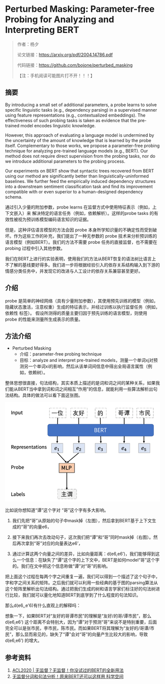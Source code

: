 # Perturbed Masking: Parameter-free Probing for Analyzing and Interpreting BERT

> 作者：杨夕
> 
> 论文链接：https://arxiv.org/pdf/2004.14786.pdf
> 
> 代码链接：https://github.com/bojone/perturbed_masking
> 
> 【注：手机阅读可能图片打不开！！！】

## 摘要

By introducing a small set of additional parameters, a probe learns to solve specific linguistic tasks (e.g., dependency parsing) in a supervised manner using feature representations (e.g., contextualized embeddings). The effectiveness of such probing tasks is taken as evidence that the pre-trained model encodes linguistic knowledge. 

However, this approach of evaluating a language model is undermined by the uncertainty of the amount of knowledge that is learned by the probe itself. Complementary to those works, we propose a parameter-free probing technique for analyzing pre-trained language models (e.g., BERT). Our method does not require direct supervision from the probing tasks, nor do we introduce additional parameters to the probing process. 

Our experiments on BERT show that syntactic trees recovered from BERT using our method are significantly better than linguistically-uninformed baselines. We further feed the empirically induced dependency structures into a downstream sentiment classification task and find its improvement compatible with or even superior to a human-designed dependency schema.

通过引入少量的附加参数，probe learns 在监督方式中使用特征表示（例如，上下文嵌入）来 解决特定的语言任务（例如，依赖解析）。这样的probe  tasks 的有效性被视为预训练模型编码语言知识的证据。

但是，这种评估语言模型的方法会因 probe 本身所学知识量的不确定性而受到破坏。作为这些工作的补充，我们提出了一种无参数的 probe 技术来分析预训练的语言模型（例如BERT）。我们的方法不需要 probe 任务的直接监督，也不需要在 probing 过程中引入其他参数。

我们在BERT上进行的实验表明，使用我们的方法从BERT恢复的语法树比语言上不了解的基线要好得多。我们进一步将根据经验引入的依存关系结构输入到下游的情感分类任务中，并发现它的改进与人工设计的依存关系兼容甚至更好。

## 介绍

probe 是简单的神经网络（具有少量附加参数），其使用预先训练的模型（例如，隐藏状态激活，注意权重）生成的特征表示，并经过训练以执行监督任务（例如，依赖性 标签）。 假设所测得的质量主要归因于预先训练的语言模型，则使用 probe 的性能来测量所生成表示的质量。

## 方法介绍

- Perturbed Masking 
  - 介绍：parameter-free probing technique
  - 目标：analyze and interpret pre-trained models，测量一个单词xj对预测另一个单词xi的影响，然后从该单词间信息中得出全局语言属性（例如，依赖树）。

整体思想很直接，句法结构，其实本质上描述的是词和词之间的某种关系，如果我们能从BERT当中拿到词和词之间相互“作用”的信息，就能利用一些算法解析出句法结构。具体的做法可以看下面这张图。

![](img/20200901081852.png)

比如说你想知道“谭”这个字对 “哥”这个字有多大影响。

1. 我们先把“哥”从原始的句子中mask掉（左图），然后拿到BERT基于上下文生成的“哥”的向量e6，

2. 接下来我们再次去改动句子，这次我们把“谭”和“哥”同时mask掉（右图）。然后再次拿到“哥”对应的向量表达e6’，

3. 通过计算这两个向量之间的差异，比如向量距离：d(e6,e6’)，我们能够得到这么一个信息：在缺失了“谭”这个字的上下文中，BERT是如何model“哥”这个字的。我们在文中把这个信息称做“谭”对“哥”的影响。

把上面这个过程在每两个字之间重复一遍，我们可以得到一个描述了这个句子中，字和字之间关系的矩阵。之后我们就可以利用一些经典的基于图的parsing算法从这个矩阵里解析出句法结构。通过把我们生成的树和语言学家们标注好的句法树进行比较，我们就可以量化地知道BERT到底学到了什么程度的句法知识。

那么d(e6,,e'6)有什么直观上的解释吗：

想象一下，如果BERT对“友好的哥谭市民”的理解是“友好/的哥/谭市民”，那么d(e6,e6’) 这个距离不会特别大，因为“谭”对于预测“哥”来说不是特别重要，后面完全可以是张市民，李市民，陈市民。而如果BERT将其理解为“友好的/哥谭/市民”，那么显而易见的，缺失了“谭”会对“哥”的向量产生比较大的影响，导致d(e6,e6’) 的增大。




## 参考资料

1. [ACL2020 | 无监督？无监督！你没试过的BERT的全新用法](https://aminer.cn/research_report/5f0d6f7b21d8d82f52e59dab)
2. [无监督分词和句法分析！原来BERT还可以这样用  科学空间](https://kexue.fm/archives/7476)
